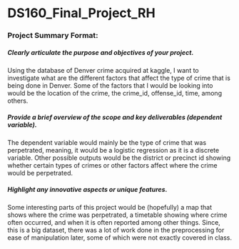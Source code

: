 # DS160_Final_Project_RH
### Project Summary Format:
##### Clearly articulate the purpose and objectives of your project.
Using the database of Denver crime acquired at kaggle, I want to investigate what are the different factors that affect the type of crime that is being done in Denver. Some of the factors that I would be looking into would be the location of the crime, the crime_id, offense_id, time, among others. 
##### Provide a brief overview of the scope and key deliverables (dependent variable). 
The dependent variable would mainly be the type of crime that was perpetrated, meaning, it would be a logistic regression as it is a discrete variable. Other possible outputs would be the district or precinct id showing whether certain types of crimes or other factors affect where the crime would be perpetrated.
##### Highlight any innovative aspects or unique features.
Some interesting parts of this project would be (hopefully) a map that shows where the crime was perpetrated, a timetable showing where crime often occurred, and when it is often reported among other things. Since, this is a big dataset, there was a lot of work done in the preprocessing for ease of manipulation later, some of which were not exactly covered in class.
